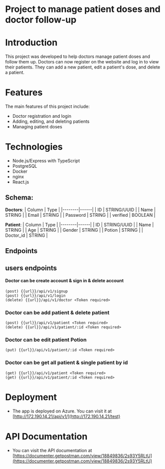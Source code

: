 # Project to manage patient doses and doctor follow-up

# Introduction

This project was developed to help doctors manage patient doses and follow them up. Doctors can now register on the website and log in to view their patients. They can add a new patient, edit a patient's dose, and delete a patient.

# Features

The main features of this project include:

- Doctor registration and login
- Adding, editing, and deleting patients
- Managing patient doses

# Technologies

- Node.js/Express with TypeScript
- PostgreSQL
- Docker
- nginx
- React.js

## Schema:

**Doctors**:
| Column | Type |
|--------|------|
| ID | STRING/UUID |
| Name | STRING |
| Email | STRING |
| Password | STRING |
| verified | BOOLEAN |

**Patient**:
| Column | Type |
|--------|------|
| ID | STRING/UUID |
| Name | STRING |
| Age | STRING |
| Gender | STRING |
| Potion | STRING |
| Doctor_id | STRING |

## Endpoints

## users endpoints

#### Doctor can be create account & sign in & delete account

    (post) {{url}}/api/v1/signup
    (post) {{url}}/api/v1/login
    (delete) {{url}}/api/v1/doctor <Token required>

### Doctor can be add patient & delete patient

    (post) {{url}}/api/v1/patient <Token required>
    (delete) {{url}}/api/v1/patient/:id <Token required>

### Doctor can be edit patient Potion

    (put) {{url}}/api/v1/patient/:id <Token required>

### Doctor can be get all patient & single patient by id

    (get) {{url}}/api/v1/patient <Token required>
    (get) {{url}}/api/v1/patient/:id <Token required>

# Deployment

- The app is deployed on Azure. You can visit it at [http://172.190.14.21/api/v1/](http://172.190.14.21/test)

# API Documentation

- You can visit the API documentation at [https://documenter.getpostman.com/view/18849836/2s93Y5RLtU](https://documenter.getpostman.com/view/18849836/2s93Y5RLtU)
